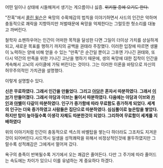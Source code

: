 어떤 일이나 상태에 시들해져서 생기는 게으름이나 싫증. <del>위키질 중에 오기도 한다.</del>

"잔혹"에서 [콜린 윌슨](%EC%BD%9C%EB%A6%B0%20%EC%9C%8C%EC%8A%A8.md)은 욕망의 수확체감의 법칙을
이야기하면서 사드의 인간은 악하며 충동적으로 쾌락을 지향하지만 처벌때문에 욕망을 억제한다는 그럴듯한 헛소리를 대놓고 까버린다.

철학자 쇼펜하우어는 인간이 어떠한 목적을 달성한 다면 그일이 더이상 가치를 상실하게 되고, 새로운 목표를 행하기 까지의 공백을 권태라
주장했다. 이러한 입장에 따르면 생물이 노력하는 양에 비해 얻을 수 있는 "만족"은 순간일 뿐이고 그후엔 기나긴 권태와, 또다시 약간의
만족을 위한 기나긴 고난을 행하기 때문에, 생의 욕망에 대한 집착이 인간을 계속해서 고뇌의 사이클에 가둬 버린다는 것이다. 그는 이러한
이론을 바탕으로 자신의 허무주의적인 가치관을 설명했다.

이렇게 설명할수 있다.

**신은 무료하였다. 그래서 인간을 만들었다. 그리고 [아담](%EC%95%84%EB%8B%B4.md)은 혼자서 따분하였다. 그래서 [이브](%EC%9D%B4%EB%B8%8C.md)가 만들어졌다. 그래서 아담과 이브는 둘이서 따분하였다. 다음에는 아담과 이브와 [카인](%EC%B9%B4%EC%9D%B8.md)과 [아벨](%EC%95%84%EB%B2%A8.md)이 다같이 따분하였다. 인구가 증가함에 따라 무료함도 증가하게 되었다. 세계의 인구는 더욱 증가하였고 사람들은 집단으로 따분하였다. 심심풀이로 높은탑을 쌓았다. 하지만 탑이 높아질수록 이생각 자체도 따분한것이 되었다. 그리하여 무료함이 세계를 지배하였다**

위의 이야기처럼 인간이 충동적으로 섹스의 바벨탑을 쌓는다 하더라도 그조차도 지겨운 것이 되어버린다.사드역시 일생을 성적쾌락을 위해서
비정상적인것에 몰두하였지만 그럴수록 성적쾌감은 그에게서 멀어져 갔다.

욕구의 충족이 반복될수록 거기에서 오는 쾌감은 줄어든다. 다만 그 주기에 따라 줄어드는 속도에는 차이가 있으니 이를 유념하는 게 중요하다
하겠다.

